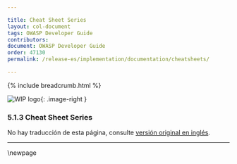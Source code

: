 ```yaml
---

title: Cheat Sheet Series
layout: col-document
tags: OWASP Developer Guide
contributors:
document: OWASP Developer Guide
order: 47130
permalink: /release-es/implementation/documentation/cheatsheets/

---
```


{% include breadcrumb.html %}

<style type="text/css">
.image-right {
  height: 180px;
  display: block;
  margin-left: auto;
  margin-right: auto;
  float: right;
}
</style>

![WIP logo](../../../assets/images/dg_wip.png "Work in progress"){: .image-right }

### 5.1.3 Cheat Sheet Series

No hay traducción de esta página, consulte [versión original en inglés][release070103].

----

[release070103]: https://github.com/OWASP/www-project-developer-guide/blob/main/release/07-implementation/01-documentation/03-cheatsheets.md

\newpage
